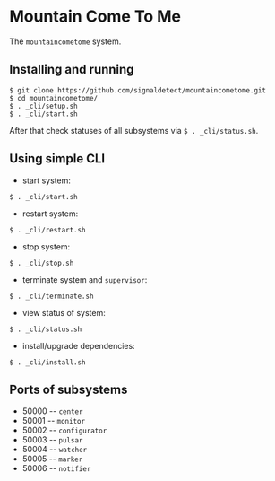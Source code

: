 # Mountain Come To Me

The `mountaincometome` system.

## Installing and running

```
$ git clone https://github.com/signaldetect/mountaincometome.git
$ cd mountaincometome/
$ . _cli/setup.sh
$ . _cli/start.sh
```

After that check statuses of all subsystems via `$ . _cli/status.sh`.

## Using simple CLI

* start system:

`$ . _cli/start.sh`

* restart system:

`$ . _cli/restart.sh`

* stop system:

`$ . _cli/stop.sh`

* terminate system and `supervisor`:

`$ . _cli/terminate.sh`

* view status of system:

`$ . _cli/status.sh`

* install/upgrade dependencies:

`$ . _cli/install.sh`

## Ports of subsystems

* 50000 -- `center`
* 50001 -- `monitor`
* 50002 -- `configurator`
* 50003 -- `pulsar`
* 50004 -- `watcher`
* 50005 -- `marker`
* 50006 -- `notifier`
